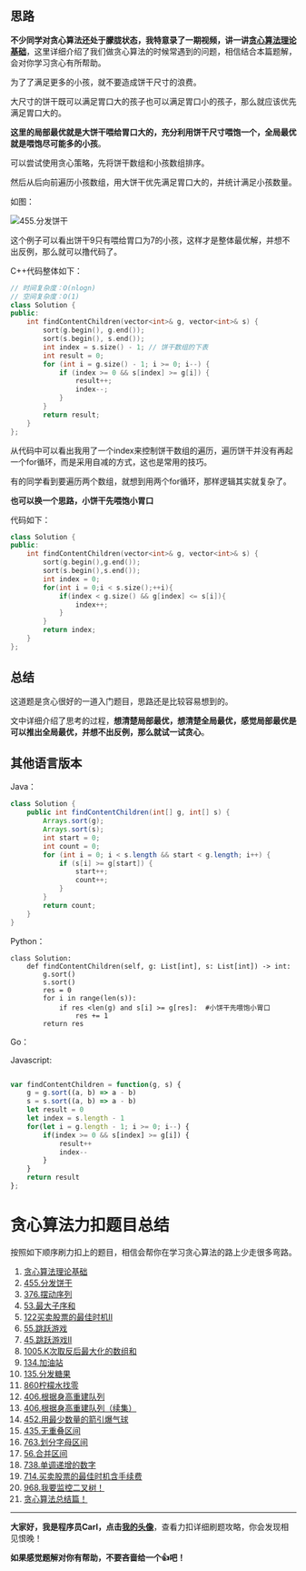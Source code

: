## 思路 

**不少同学对贪心算法还处于朦胧状态，我特意录了一期视频，讲一讲[贪心算法理论基础](https://www.bilibili.com/video/BV1WK4y1R71x)**，这里详细介绍了我们做贪心算法的时候常遇到的问题，相信结合本篇题解，会对你学习贪心有所帮助。


为了了满足更多的小孩，就不要造成饼干尺寸的浪费。

大尺寸的饼干既可以满足胃口大的孩子也可以满足胃口小的孩子，那么就应该优先满足胃口大的。

**这里的局部最优就是大饼干喂给胃口大的，充分利用饼干尺寸喂饱一个，全局最优就是喂饱尽可能多的小孩**。

可以尝试使用贪心策略，先将饼干数组和小孩数组排序。

然后从后向前遍历小孩数组，用大饼干优先满足胃口大的，并统计满足小孩数量。

如图：

![455.分发饼干](https://pic.leetcode-cn.com/1625388787-TQCyYh-file_1625388787553)

这个例子可以看出饼干9只有喂给胃口为7的小孩，这样才是整体最优解，并想不出反例，那么就可以撸代码了。


C++代码整体如下：

```C++
// 时间复杂度：O(nlogn)
// 空间复杂度：O(1)
class Solution {
public:
    int findContentChildren(vector<int>& g, vector<int>& s) {
        sort(g.begin(), g.end());
        sort(s.begin(), s.end());
        int index = s.size() - 1; // 饼干数组的下表
        int result = 0;
        for (int i = g.size() - 1; i >= 0; i--) {
            if (index >= 0 && s[index] >= g[i]) {
                result++;
                index--;
            }
        }
        return result;
    }
};
```

从代码中可以看出我用了一个index来控制饼干数组的遍历，遍历饼干并没有再起一个for循环，而是采用自减的方式，这也是常用的技巧。

有的同学看到要遍历两个数组，就想到用两个for循环，那样逻辑其实就复杂了。

**也可以换一个思路，小饼干先喂饱小胃口**

代码如下：

```C++
class Solution {
public:
    int findContentChildren(vector<int>& g, vector<int>& s) {
        sort(g.begin(),g.end());
        sort(s.begin(),s.end());
        int index = 0;
        for(int i = 0;i < s.size();++i){
            if(index < g.size() && g[index] <= s[i]){
                index++;
            }
        }
        return index;
    }
};
```

## 总结

这道题是贪心很好的一道入门题目，思路还是比较容易想到的。

文中详细介绍了思考的过程，**想清楚局部最优，想清楚全局最优，感觉局部最优是可以推出全局最优，并想不出反例，那么就试一试贪心**。

## 其他语言版本


Java：
```java
class Solution {
    public int findContentChildren(int[] g, int[] s) {
        Arrays.sort(g);
        Arrays.sort(s);
        int start = 0;
        int count = 0;
        for (int i = 0; i < s.length && start < g.length; i++) {
            if (s[i] >= g[start]) {
                start++;
                count++;
            }
        }
        return count;
    }
}
```

Python：
```python3
class Solution:
    def findContentChildren(self, g: List[int], s: List[int]) -> int:
        g.sort()
        s.sort()
        res = 0
        for i in range(len(s)):
            if res <len(g) and s[i] >= g[res]:  #小饼干先喂饱小胃口
                res += 1
        return res
```
Go：

Javascript:
```Javascript

var findContentChildren = function(g, s) {
    g = g.sort((a, b) => a - b)
    s = s.sort((a, b) => a - b)
    let result = 0
    let index = s.length - 1
    for(let i = g.length - 1; i >= 0; i--) {
        if(index >= 0 && s[index] >= g[i]) {
            result++
            index--
        }
    } 
    return result
};

```

# 贪心算法力扣题目总结

按照如下顺序刷力扣上的题目，相信会帮你在学习贪心算法的路上少走很多弯路。

1. [贪心算法理论基础](https://mp.weixin.qq.com/s/O935TaoHE9Eexwe_vSbRAg)
2. [455.分发饼干](https://mp.weixin.qq.com/s/YSuLIAYyRGlyxbp9BNC1uw)
3. [376.摆动序列](https://mp.weixin.qq.com/s/Xytl05kX8LZZ1iWWqjMoHA)
4. [53.最大子序和](https://mp.weixin.qq.com/s/DrjIQy6ouKbpletQr0g1Fg)
5. [122买卖股票的最佳时机II](https://mp.weixin.qq.com/s/VsTFA6U96l18Wntjcg3fcg)
6. [55.跳跃游戏](https://mp.weixin.qq.com/s/606_N9j8ACKCODoCbV1lSA)
7. [45.跳跃游戏II](https://mp.weixin.qq.com/s/kJBcsJ46DKCSjT19pxrNYg)
8. [1005.K次取反后最大化的数组和](https://mp.weixin.qq.com/s/dMTzBBVllRm_Z0aaWvYazA)
9. [134.加油站](https://mp.weixin.qq.com/s/aDbiNuEZIhy6YKgQXvKELw)
10. [135.分发糖果](https://mp.weixin.qq.com/s/8MwlgFfvaNYmjGwjuMlETQ)
11. [860柠檬水找零](https://mp.weixin.qq.com/s/0kT4P-hzY7H6Ae0kjQqnZg)
12. [406.根据身高重建队列](https://mp.weixin.qq.com/s/-2TgZVdOwS-DvtbjjDEbfw)
13. [406.根据身高重建队列（续集）](https://mp.weixin.qq.com/s/K-pRN0lzR-iZhoi-1FgbSQ)
14. [452.用最少数量的箭引爆气球](https://mp.weixin.qq.com/s/HxVAJ6INMfNKiGwI88-RFw)
15. [435.无重叠区间](https://mp.weixin.qq.com/s/oFOEoW-13Bm4mik-aqAOmw)
16. [763.划分字母区间](https://mp.weixin.qq.com/s/pdX4JwV1AOpc_m90EcO2Hw)
17. [56.合并区间](https://mp.weixin.qq.com/s/royhzEM5tOkUFwUGrNStpw)
18. [738.单调递增的数字](https://mp.weixin.qq.com/s/TAKO9qPYiv6KdMlqNq_ncg)
19. [714.买卖股票的最佳时机含手续费](https://mp.weixin.qq.com/s/olWrUuDEYw2Jx5rMeG7XAg)
20. [968.我要监控二叉树！](https://mp.weixin.qq.com/s/kCxlLLjWKaE6nifHC3UL2Q)
21. [贪心算法总结篇！](https://mp.weixin.qq.com/s/ItyoYNr0moGEYeRtcjZL3Q)


------------

**大家好，我是程序员Carl，点击[我的头像](https://mp.weixin.qq.com/s/_DzddsMeQW5JPI6qoC7ARQ)**，查看力扣详细刷题攻略，你会发现相见恨晚！

**如果感觉题解对你有帮助，不要吝啬给一个👍吧！**



